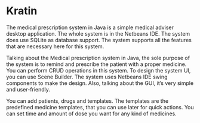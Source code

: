 # Kratin
The medical prescription system in Java is a simple medical adviser desktop application. The whole system is in the Netbeans IDE. The system does use SQLite as database support. The system supports all the features that are necessary here for this system.

Talking about the Medical prescription system in Java, the sole purpose of the system is to remind and prescribe the patient with a proper medicine. You can perform CRUD operations in this system. To design the system UI, you can use Scene Builder. The system uses Netbeans IDE swing components to make the design. Also, talking about the GUI, it’s very simple and user-friendly.

You can add patients, drugs and templates. The templates are the predefined medicine templates, that you can use later for quick actions. You can set time and amount of dose you want for any kind of medicines.
